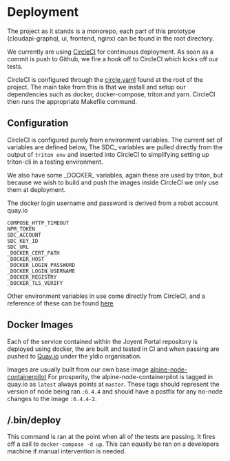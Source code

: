 # Deployment

The project as it stands is a monorepo, each part of this prototype
(cloudapi-graphql, ui, frontend, nginx) can be found in the root directory.

We currently are using [CircleCI](https://circleci.com/gh/yldio/joyent-portal/)
for continuous deployment. As soon as a commit is push to Github, we fire a hook
off to CircleCI which kicks off our tests.

CircleCI is configured through the [circle.yaml](https://github.com/yldio/joyent-portal/blob/master/circle.yml)
found at the root of the project. The main take from this is that we install and
setup our dependencies such as docker, docker-compose, triton and yarn. CircleCI
then runs the appropriate Makefile command.

## Configuration

CircleCI is configured purely from environment variables. The current set of
variables are defined below, The SDC\_ variables are pulled directly from the
output of `triton env` and inserted into CircleCI to simplifying setting up triton-cli
in a testing environment.

We also have some \_DOCKER\_ variables, again these are used by triton, but because 
we wish to build and push the images inside CircleCI we only use them at deployment.

The docker login username and password is derived from a robot account quay.io


```
COMPOSE_HTTP_TIMEOUT
NPM_TOKEN
SDC_ACCOUNT
SDC_KEY_ID
SDC_URL
_DOCKER_CERT_PATH
_DOCKER_HOST
_DOCKER_LOGIN_PASSWORD
_DOCKER_LOGIN_USERNAME
_DOCKER_REGISTRY
_DOCKER_TLS_VERIFY
```

Other environment variables in use come directly from CircleCI, and a reference
of these can be found [here](https://circleci.com/docs/environment-variables/)

## Docker Images

Each of the service contained within the Joyent Portal repository is deployed 
using docker, the are built and tested in CI and when passing are pushed to
[Quay.io](https://quay.io/repository/) under the yldio organisation.

Images are usually built from our own base image [alpine-node-containerpilot](https://github.com/yldio/alpine-node-containerpilot)
For prosperity, the alpine-node-containerpilot is tagged in quay.io as `latest`
always points at `master`. These tags should represent the version of node being
ran `:6.4.4` and should have a postfix for any no-node changes to the image
`:6.4.4-2`.

## /.bin/deploy

This command is ran at the point when all of the tests are passing. It fires off
a call to `docker-compose -d up`. This can equally be ran on a developers machine
if manual intervention is needed.
